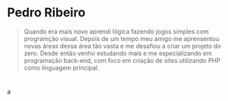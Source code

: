 # Pedro Ribeiro

> Quando era mais novo aprendi lógica fazendo jogos simples com programção visual. Depois de um tempo meu amigo me aprensentou novas áreas dessa área tão vasta e me desafiou a criar um projeto do zero. Desde então venho estudando mais e me especializando em programação back-end, com foco em criação de sites utilizando PHP como linguagem principal.

#
a
